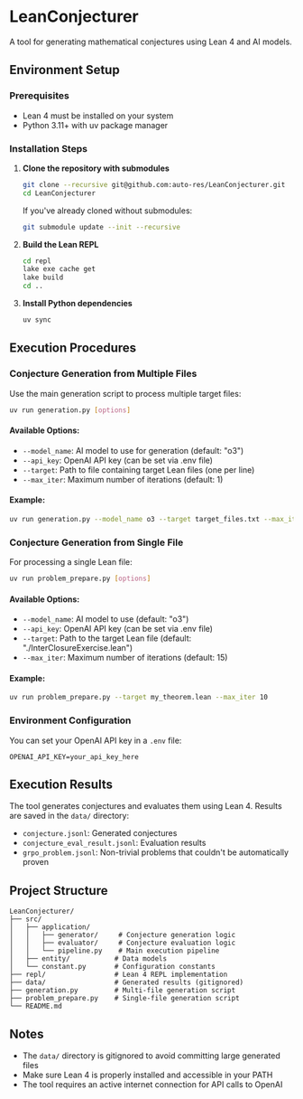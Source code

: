 # LeanConjecturer

A tool for generating mathematical conjectures using Lean 4 and AI models.

## Environment Setup

### Prerequisites
- Lean 4 must be installed on your system
- Python 3.11+ with uv package manager

### Installation Steps

1. **Clone the repository with submodules**
   ```bash
   git clone --recursive git@github.com:auto-res/LeanConjecturer.git
   cd LeanConjecturer
   ```
   
   If you've already cloned without submodules:
   ```bash
   git submodule update --init --recursive
   ```

2. **Build the Lean REPL**
   ```bash
   cd repl
   lake exe cache get
   lake build
   cd ..
   ```

3. **Install Python dependencies**
   ```bash
   uv sync
   ```

## Execution Procedures

### Conjecture Generation from Multiple Files

Use the main generation script to process multiple target files:

```bash
uv run generation.py [options]
```

#### Available Options:
- `--model_name`: AI model to use for generation (default: "o3")
- `--api_key`: OpenAI API key (can be set via .env file)
- `--target`: Path to file containing target Lean files (one per line)
- `--max_iter`: Maximum number of iterations (default: 1)

#### Example:
```bash
uv run generation.py --model_name o3 --target target_files.txt --max_iter 5
```

### Conjecture Generation from Single File

For processing a single Lean file:

```bash
uv run problem_prepare.py [options]
```

#### Available Options:
- `--model_name`: AI model to use (default: "o3")
- `--api_key`: OpenAI API key (can be set via .env file)
- `--target`: Path to the target Lean file (default: "./InterClosureExercise.lean")
- `--max_iter`: Maximum number of iterations (default: 15)

#### Example:
```bash
uv run problem_prepare.py --target my_theorem.lean --max_iter 10
```

### Environment Configuration

You can set your OpenAI API key in a `.env` file:
```
OPENAI_API_KEY=your_api_key_here
```

## Execution Results

The tool generates conjectures and evaluates them using Lean 4. Results are saved in the `data/` directory:

- `conjecture.jsonl`: Generated conjectures
- `conjecture_eval_result.jsonl`: Evaluation results
- `grpo_problem.jsonl`: Non-trivial problems that couldn't be automatically proven

## Project Structure

```
LeanConjecturer/
├── src/
│   ├── application/
│   │   ├── generator/     # Conjecture generation logic
│   │   ├── evaluator/     # Conjecture evaluation logic
│   │   └── pipeline.py    # Main execution pipeline
│   ├── entity/           # Data models
│   └── constant.py       # Configuration constants
├── repl/                 # Lean 4 REPL implementation
├── data/                 # Generated results (gitignored)
├── generation.py         # Multi-file generation script
├── problem_prepare.py    # Single-file generation script
└── README.md
```

## Notes

- The `data/` directory is gitignored to avoid committing large generated files
- Make sure Lean 4 is properly installed and accessible in your PATH
- The tool requires an active internet connection for API calls to OpenAI
